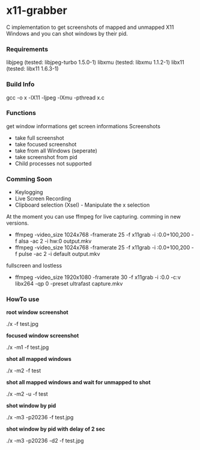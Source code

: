 # x11-grabber
C implementation to get screenshots of mapped and unmapped X11 Windows and you can shot windows by their pid.

### Requirements

libjpeg (tested: libjpeg-turbo 1.5.0-1)
libxmu  (tested: libxmu 1.1.2-1)
libx11  (tested: libx11 1.6.3-1)

### Build Info
gcc -o x -lX11 -ljpeg -lXmu -pthread x.c

### Functions 

get window informations
get screen informations
Screenshots
 * take full screenshot
 * take focused screenshot
 * take from all Windows (seperate)
 * take screenshot from pid
 * Child processes not supported

### Comming Soon 
 * Keylogging
 * Live Screen Recording
 * Clipboard selection (Xsel) - Manipulate the x selection

At the moment you can use ffmpeg for live capturing. comming in new versions.

   
* ffmpeg -video_size 1024x768 -framerate 25 -f x11grab -i :0.0+100,200 -f alsa -ac 2 -i hw:0 output.mkv
* ffmpeg -video_size 1024x768 -framerate 25 -f x11grab -i :0.0+100,200 -f pulse -ac 2 -i default output.mkv
 
fullscreen and lostless
* ffmpeg -video_size 1920x1080 -framerate 30 -f x11grab -i :0.0 -c:v libx264 -qp 0 -preset ultrafast capture.mkv
     
### HowTo use
 
**root window screenshot**

./x -f test.jpg
 
**focused window screenshot**

./x -m1 -f test.jpg
 
**shot all mapped windows**

./x -m2 -f test
 
**shot all mapped windows and wait for unmapped to shot**

./x -m2 -u -f test

**shot window by pid**

./x -m3 -p20236 -f test.jpg
 
**shot window by pid with delay of 2 sec**

./x -m3 -p20236 -d2 -f test.jpg
